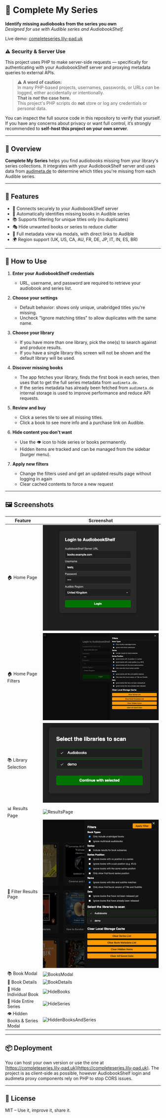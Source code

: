 
# 📘 Complete My Series

**Identify missing audiobooks from the series you own**  
*Designed for use with Audible series and AudiobookShelf.*

Live demo: [completeseries.lily-pad.uk](https://completeseries.lily-pad.uk)

### ⚠️ Security & Server Use

This project uses PHP to make server-side requests — specifically for authenticating with your AudiobookShelf server and proxying metadata queries to external APIs.

> ⚠️ **A word of caution:**  
> In many PHP-based projects, usernames, passwords, or URLs *can* be logged, either accidentally or intentionally.  
> **That is *not* the case here.**  
> This project's PHP scripts do **not** store or log any credentials or personal data.

You can inspect the full source code in this repository to verify that yourself. If you have any concerns about privacy or want full control, it’s strongly recommended to **self-host this project on your own server**.


---

## 🚀 Overview

**Complete My Series** helps you find audiobooks missing from your library's series collections. It integrates with your AudiobookShelf server and uses data from [audimeta.de](https://audimeta.de) to determine which titles you're missing from each Audible series.

---

## 🔧 Features

- 🔐 Connects securely to your AudiobookShelf server  
- 🔎 Automatically identifies missing books in Audible series  
- 📚 Supports filtering for unique titles only (no duplicates)  
- 🎭 Hide unwanted books or series to reduce clutter  
- 💬 Full metadata view via modals, with direct links to Audible  
- 🌍 Region support (UK, US, CA, AU, FR, DE, JP, IT, IN, ES, BR)

---

## 🧪 How to Use

1. **Enter your AudiobookShelf credentials**  
   - URL, username, and password are required to retrieve your audiobook and series list.

2. **Choose your settings**  
   - Default behavior: shows only unique, unabridged titles you're missing.  
   - Uncheck "Ignore matching titles" to allow duplicates with the same name.

3. **Choose your library**  
   - If you have more than one library, pick the one(s) to search against and produce results.
   - If you have a single library this screen will not be shown and the default library will be used. 

4. **Discover missing books**  
   - The app fetches your library, finds the first book in each series, then uses that to get the full series metadata from `audimeta.de`.
   - If the series metadata has already been fetched from `audimeta.de` internal storage is used to improve performance and reduce API requests.

5. **Review and buy**  
   - Click a series tile to see all missing titles.  
   - Click a book to see more info and a purchase link on Audible.

6. **Hide content you don't want**  
   - Use the 👁️ icon to hide series or books permanently.  
   - Hidden items are tracked and can be managed from the sidebar (burger menu).

5. **Apply new filters**  
   - Change the filters used and get an updated results page without logging in again
   - Clear cached contents to force a new request
---

## 🖼️ Screenshots

| Feature | Screenshot |
|--------|------------|
| 🏠 Home Page | ![HomePage](https://raw.githubusercontent.com/xFrieDSpuDx/completeseries/refs/heads/main/ExampleImages/HomepageFilterClosed.png) |
| 🏠 Home Page Filters | ![HomePageFilters](https://raw.githubusercontent.com/xFrieDSpuDx/completeseries/refs/heads/main/ExampleImages/HomepageFilterOpen.png) |
| 📚 Library Selection | ![HomePageFilters](https://raw.githubusercontent.com/xFrieDSpuDx/completeseries/refs/heads/main/ExampleImages/LibrarySelect.png) |
| 📊 Results Page | ![ResultsPage](https://raw.githubusercontent.com/xFrieDSpuDx/completeseries/refs/heads/main/ExampleImages/ResultsPage.png) |
| 🧰 Filter Results Page | ![ResultsPage](https://raw.githubusercontent.com/xFrieDSpuDx/completeseries/refs/heads/main/ExampleImages/FilterOptionsAfterResults.png) |
| 📚 Book Modal | ![BooksModal](https://raw.githubusercontent.com/xFrieDSpuDx/completeseries/refs/heads/main/ExampleImages/BooksModal.png) |
| 📖 Book Details | ![BookDetails](https://raw.githubusercontent.com/xFrieDSpuDx/completeseries/refs/heads/main/ExampleImages/BookDetails.png) |
| 🙈 Hide Individual Book | ![HideBooks](https://raw.githubusercontent.com/xFrieDSpuDx/completeseries/refs/heads/main/ExampleImages/HideBooks.png) |
| 🚫 Hide Entire Series | ![HideSeries](https://raw.githubusercontent.com/xFrieDSpuDx/completeseries/refs/heads/main/ExampleImages/HideSeries.png) |
| 👁️ Hidden Books & Series Modal | ![HiddenBooksAndSeries](https://raw.githubusercontent.com/xFrieDSpuDx/completeseries/refs/heads/main/ExampleImages/HiddenBooksAndSeries.png) |

---

## 📦 Deployment

You can host your own version or use the one at [https://completeseries.lily-pad.uk](https://completeseries.lily-pad.uk). The project is as client-side as possible, however AudiobookShelf login and audimeta proxy components rely on PHP to stop CORS issues.

---

## 📄 License

MIT – Use it, improve it, share it.
